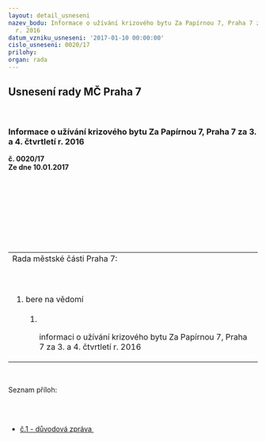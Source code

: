 ```yaml
---
layout: detail_usneseni
nazev_bodu: Informace o užívání krizového bytu Za Papírnou 7, Praha 7 za 3. a 4. čtvrtletí
  r. 2016
datum_vzniku_usneseni: '2017-01-10 00:00:00'
cislo_usneseni: 0020/17
prilohy: 
organ: rada
---
```

<div id="ucUsn_pList" class="usn">
	<span><h2>Usnesení rady MČ Praha 7 </h2>
<br></span><div class="standBody">
<span><h3>Informace o užívání krizového bytu Za Papírnou 7, Praha 7 za 3. a 4. čtvrtletí r. 2016</h3></span><div class="center">
		<strong>č. 0020/17</strong><br>
	</div>
<div class="center">
		<strong>Ze dne 10.01.2017</strong><br><br>
	</div>
<p><br></p>
<table class="documentProperties tableView">
<br><tbody>
<br><tr>
<br><td>Rada městské části Praha 7:</td>
</tr>
<br><tr>
<br><td>
<br><ol class="urzList_view">
<br><li class="urzClass1">bere na vědomí <br><ol class="urzOlClass">
<br><li class="urzClass2">
<br><p>informaci o užívání krizového bytu Za Papírnou 7, Praha 7 za 3. a 4. čtvrtletí r. 2016</p>
</li>
</ol>
</li>
</ol>
</td>
</tr>
</tbody>
</table>
<br><p>Seznam příloh:</p>
<br><ul>
<br><li><a href="/zdroj.aspx?typ=4&amp;Id=79956&amp;sh=-1106505675" target="_blank" title="Odkaz na soubor - 14,6 kB - nové okno">č.1 - důvodová zpráva </a></li>
</ul>
</div>
</div>